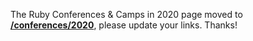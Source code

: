 ---
---

The Ruby Conferences & Camps in 2020 page moved to [**/conferences/2020**](https://planetruby.github.io/conferences/2020), 
please update your links. Thanks!
